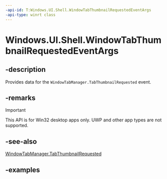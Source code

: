 ```yaml
---
-api-id: T:Windows.UI.Shell.WindowTabThumbnailRequestedEventArgs
-api-type: winrt class
---
```


# Windows.UI.Shell.WindowTabThumbnailRequestedEventArgs

<!--
public sealed class WindowTabThumbnailRequestedEventArgs
-->

## -description

Provides data for the `WindowTabManager.TabThumbnailRequested` event.

## -remarks

> [!IMPORTANT]
> This API is for Win32 desktop apps only. UWP and other app types are not supported.

## -see-also

[WindowTabManager.TabThumbnailRequested](windowtabmanager_tabthumbnailrequested.md)

## -examples
